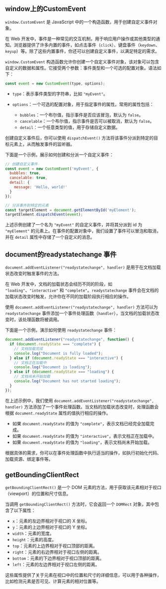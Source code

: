 ##  window上的CustomEvent

`window.CustomEvent` 是 JavaScript 中的一个构造函数，用于创建自定义事件对象。

在 Web 开发中，事件是一种常见的交互机制，用于响应用户操作或其他类型的通知。浏览器提供了许多内置的事件，如点击事件（`click`）、键盘事件（`keydown`、`keyup`）等。除了这些内置事件，你还可以创建自定义事件，以满足特定的需求。

`window.CustomEvent` 构造函数允许你创建一个自定义事件对象，该对象可以包含自定义的数据和属性。它接受两个参数：事件类型和一个可选的配置对象。语法如下：

```javascript
const event = new CustomEvent(type, options);
```

- `type`：表示事件类型的字符串，比如 `"myEvent"`。

- `options`：一个可选的配置对象，用于指定事件的属性。常用的属性包括：
  - `bubbles`：一个布尔值，指示事件是否应该冒泡，默认为 `false`。
  - `cancelable`：一个布尔值，指示事件是否可以被取消，默认为 `false`。
  - `detail`：一个任意类型的值，用于存储自定义数据。

创建自定义事件后，你可以使用 `dispatchEvent()` 方法将该事件分派到特定的目标元素上，从而触发事件的监听器。

下面是一个示例，展示如何创建和分派一个自定义事件：

```javascript
// 创建自定义事件
const event = new CustomEvent('myEvent', {
  bubbles: true,
  cancelable: true,
  detail: {
    message: 'Hello, world!'
  }
});

// 分派事件到特定的元素
const targetElement = document.getElementById('myElement');
targetElement.dispatchEvent(event);
```

上述示例创建了一个名为 `"myEvent"` 的自定义事件，并将其分派到 id 为 `"myElement"` 的元素上。在事件的配置对象中，我们设置了事件可以冒泡和取消，并在 `detail` 属性中存储了一个自定义的消息。

##  document的readystatechange 事件

`document.addEventListener("readystatechange", handler)` 是用于在文档加载状态改变时触发事件的方法。

在 Web 开发中，文档的加载状态会经历不同的阶段，如 `"loading"`、`"interactive"` 和 `"complete"`。`readystatechange` 事件会在文档的加载状态改变时触发，允许你在不同的加载阶段执行相应的操作。

使用 `document.addEventListener("readystatechange", handler)` 方法可以为 `readystatechange` 事件添加一个事件处理函数（`handler`），当文档的加载状态改变时，该处理函数将被调用。

下面是一个示例，演示如何使用 `readystatechange` 事件：

```javascript
document.addEventListener("readystatechange", function() {
  if (document.readyState === "complete") {
    // 文档加载完成
    console.log("Document is fully loaded");
  } else if (document.readyState === "interactive") {
    // 文档正在加载中
    console.log("Document is loading");
  } else if (document.readyState === "loading") {
    // 文档尚未开始加载
    console.log("Document has not started loading");
  }
});
```

在上述示例中，我们使用 `document.addEventListener("readystatechange", handler)` 方法添加了一个事件处理函数。当文档的加载状态改变时，处理函数会根据 `document.readyState` 属性的值执行相应的操作。

- 如果 `document.readyState` 的值为 `"complete"`，表示文档已经完全加载完成。
- 如果 `document.readyState` 的值为 `"interactive"`，表示文档正在加载中。
- 如果 `document.readyState` 的值为 `"loading"`，表示文档尚未开始加载。

根据具体的需求，你可以在事件处理函数中执行适当的操作，如执行初始化代码、加载资源、绑定事件等。

##  getBoundingClientRect

`getBoundingClientRect()` 是一个 DOM 元素的方法，用于获取该元素相对于视口（viewport）的位置和尺寸信息。

当调用 `getBoundingClientRect()` 方法时，它会返回一个 `DOMRect` 对象，其中包含了以下属性：

- `x`：元素的左边界相对于视口的 X 坐标。
- `y`：元素的上边界相对于视口的 Y 坐标。
- `width`：元素的宽度。
- `height`：元素的高度。
- `top`：元素的上边界相对于视口顶部的距离。
- `right`：元素的右边界相对于视口左侧的距离。
- `bottom`：元素的下边界相对于视口顶部的距离。
- `left`：元素的左边界相对于视口左侧的距离。

这些属性提供了关于元素在视口中的位置和尺寸的详细信息，可以用于各种操作，比如检测元素是否可见、计算元素的相对位置等。